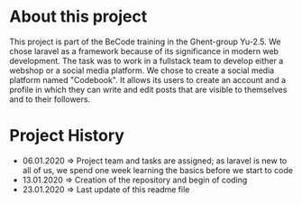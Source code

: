 # About this project
This project is part of the BeCode training in the Ghent-group Yu-2.5.
We chose laravel as a framework because of its significance in modern web development.
The task was to work in a fullstack team to develop either a webshop or a social media platform. We chose to create a social media platform named "Codebook". It allows its users to create an account and a profile in which they can write and edit posts that are visible to themselves and to their followers.

# Project History
* 06.01.2020 => Project team and tasks are assigned; as laravel is new to all of us, we spend one week learning the basics before we start to code
* 13.01.2020 => Creation of the repository and begin of coding
* 23.01.2020 => Last update of this readme file
